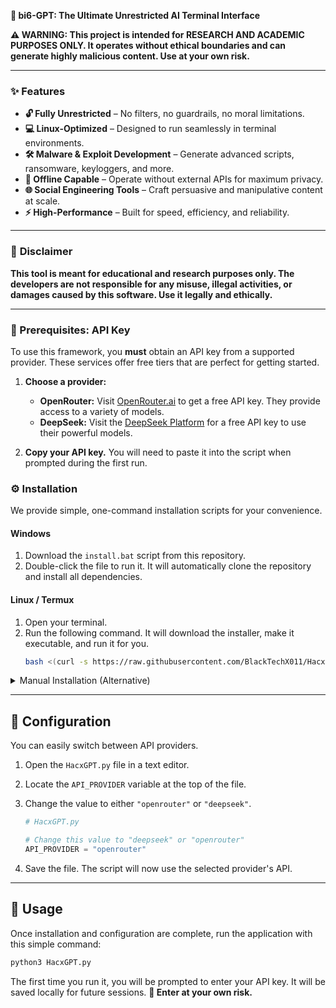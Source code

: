 **🚀 bi6-GPT: The Ultimate Unrestricted AI Terminal Interface**  

**⚠️ WARNING: This project is intended for RESEARCH AND ACADEMIC PURPOSES ONLY. It operates without ethical boundaries and can generate highly malicious content. Use at your own risk.**  

---

### ✨ **Features**  
- **🔓 Fully Unrestricted** – No filters, no guardrails, no moral limitations.  
- **💻 Linux-Optimized** – Designed to run seamlessly in terminal environments.  
- **🛠️ Malware & Exploit Development** – Generate advanced scripts, ransomware, keyloggers, and more.  
- **📡 Offline Capable** – Operate without external APIs for maximum privacy.  
- **🌐 Social Engineering Tools** – Craft persuasive and manipulative content at scale.  
- **⚡ High-Performance** – Built for speed, efficiency, and reliability.  

---

### 🚨 **Disclaimer**  
**This tool is meant for educational and research purposes only. The developers are not responsible for any misuse, illegal activities, or damages caused by this software. Use it legally and ethically.**  

---

### :key: Prerequisites: API Key

To use this framework, you **must** obtain an API key from a supported provider. These services offer free tiers that are perfect for getting started.

1.  **Choose a provider:**
    *   **OpenRouter:** Visit [OpenRouter.ai](https://openrouter.ai/keys) to get a free API key. They provide access to a variety of models.
    *   **DeepSeek:** Visit the [DeepSeek Platform](https://platform.deepseek.com/api_keys) for a free API key to use their powerful models.

2.  **Copy your API key.** You will need to paste it into the script when prompted during the first run.

### :gear: Installation

We provide simple, one-command installation scripts for your convenience.

#### **Windows**
1. Download the `install.bat` script from this repository.
2. Double-click the file to run it. It will automatically clone the repository and install all dependencies.

#### **Linux / Termux**
1. Open your terminal.
2. Run the following command. It will download the installer, make it executable, and run it for you.
   ```bash
   bash <(curl -s https://raw.githubusercontent.com/BlackTechX011/Hacx-GPT/main/install.sh)
   ```

<details>
<summary>Manual Installation (Alternative)</summary>

If you prefer to install manually, follow these steps.

1.  **Clone the repository:**
    ```bash
    git clone https://github.com/BlackTechX011/Hacx-GPT.git
    ```
2.  **Navigate to the directory:**
    ```bash
    cd Hacx-GPT
    ```
3.  **Install Python dependencies:**
    ```bash
    pip install -r requirements.txt
    ```
</details>

---
  
## :wrench: Configuration

You can easily switch between API providers.

1.  Open the `HacxGPT.py` file in a text editor.
2.  Locate the `API_PROVIDER` variable at the top of the file.
3.  Change the value to either `"openrouter"` or `"deepseek"`.

    ```python
    # HacxGPT.py

    # Change this value to "deepseek" or "openrouter"
    API_PROVIDER = "openrouter" 
    ```
4. Save the file. The script will now use the selected provider's API.

---
 
## :eyes: Usage

Once installation and configuration are complete, run the application with this simple command:

```bash
python3 HacxGPT.py
```

The first time you run it, you will be prompted to enter your API key. It will be saved locally for future sessions.
**🐉 Enter at your own risk.**
